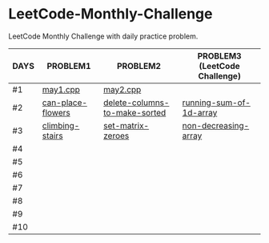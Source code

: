 # LeetCode-Monthly-Challenge
LeetCode Monthly Challenge with daily practice problem.

DAYS | PROBLEM1 | PROBLEM2 | PROBLEM3 (LeetCode Challenge)
------------ | ------------- | ------------- | -------------
#1 | [may1.cpp](https://github.com/Umesh-JNU/LeetCode-Monthly-Challenge/blob/main/may1.cpp) | [may2.cpp](https://github.com/Umesh-JNU/LeetCode-Monthly-Challenge/blob/main/may2.cpp) | []()             
#2 | [can-place-flowers](https://github.com/Umesh-JNU/LeetCode-Monthly-Challenge/tree/main/can-place-flowers) | [delete-columns-to-make-sorted](https://github.com/Umesh-JNU/LeetCode-Monthly-Challenge/tree/main/delete-columns-to-make-sorted) | [running-sum-of-1d-array](https://github.com/Umesh-JNU/LeetCode-Monthly-Challenge/tree/main/running-sum-of-1d-array)
#3 | [climbing-stairs](https://github.com/Umesh-JNU/LeetCode-Monthly-Challenge/tree/main/climbing-stairs) | [set-matrix-zeroes](https://github.com/Umesh-JNU/LeetCode-Monthly-Challenge/tree/main/set-matrix-zeroes) | [non-decreasing-array](https://github.com/Umesh-JNU/LeetCode-Monthly-Challenge/tree/main/non-decreasing-array)
#4 | []() | []() | []()
#5 | []() | []() | []()
#6 | []() | []() | []()
#7 | []() | []() | []()
#8 | []() | []() | []()
#9 | []() | []() | []()
#10 | []() | []() | []()
